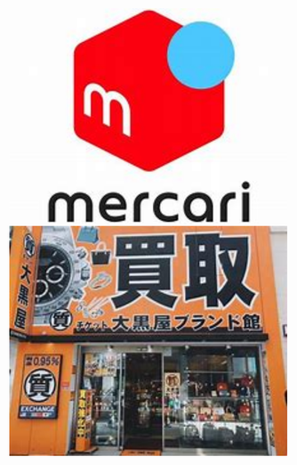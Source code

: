 
<img src="images/8.1.png" alt="LINE" width="500">
<img src="images/8.2.png" alt="LINE" width="500">
